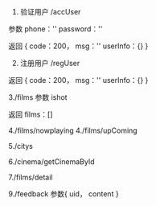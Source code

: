 1. 验证用户 /accUser 

参数 phone：''  password：''

返回 {
	code：200，
	msg：''
	userInfo：{}
 }

2. 注册用户 /regUser

返回 {
	code：200，
	msg：''
	userInfo：{}
 }

3./films
参数 ishot

返回
films：[]

4./films/nowplaying
4./films/upComing

5./citys

6./cinema/getCinemaById

7./films/detail

9./feedback 
参数{
	uid，
	content
}